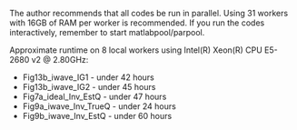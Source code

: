 The author recommends that all codes be run in parallel. Using 31 workers with 16GB of RAM per worker is recommended. If you run the codes interactively, remember to start matlabpool/parpool.

Approximate runtime on 8 local workers using Intel(R) Xeon(R) CPU E5-2680 v2 @ 2.80GHz:

* Fig13b_iwave_IG1 - under 42 hours
* Fig13b_iwave_IG2 - under 45 hours
* Fig7a_ideal_Inv_EstQ - under 47 hours
* Fig9a_iwave_Inv_TrueQ - under 24 hours
* Fig9b_iwave_Inv_EstQ - under 60 hours
